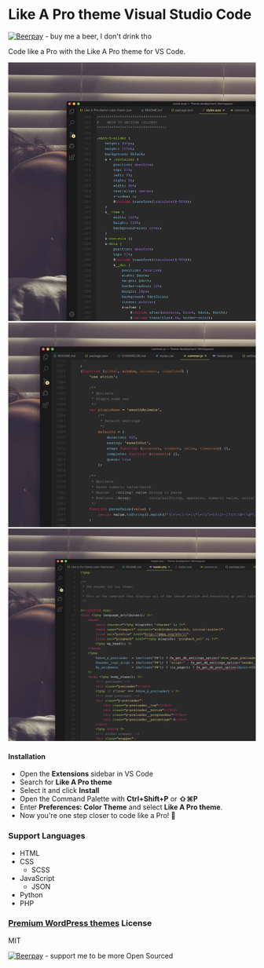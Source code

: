 # Like A Pro theme Visual Studio Code

[![Beerpay](https://img.shields.io/badge/donate-0-red)](https://beerpay.io/onebelarusianguy/Like-A-Pro-VS-Code-theme) - buy me a beer, I don't drink tho



Code like a Pro with the Like A Pro theme for VS Code.



![Like A Pro theme for VS Code](snapshot1.png)
![Like A Pro theme for VS Code](snapshot.png)
![Like A Pro theme for VS Code](snapshot2.png)

#### Installation

* Open the **Extensions** sidebar in VS Code
* Search for **Like A Pro theme**
* Select it and click **Install**
* Open the Command Palette with **Ctrl+Shift+P** or **⇧⌘P**
* Enter **Preferences: Color Theme** and select **Like A Pro theme**.
* Now you're one step closer to code like a Pro! 🎉 

### Support Languages

 - HTML
 - CSS
   - SCSS
 - JavaScript
   - JSON
 - Python
 - PHP

### [Premium WordPress themes](https://likeaprothemes.com) License

MIT

[![Beerpay](https://img.shields.io/badge/donate-0-red)](https://beerpay.io/onebelarusianguy/Like-A-Pro-VS-Code-theme) - support me to be more Open Sourced

